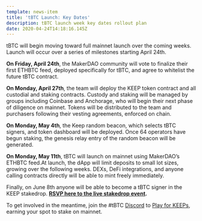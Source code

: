```yaml
---
template: news-item
title: 'tBTC Launch: Key Dates'
description: tBTC launch week key dates rollout plan
date: 2020-04-24T14:18:16.145Z
---
```

tBTC will begin moving toward full mainnet launch over the coming weeks. Launch will occur over a series of milestones starting April 24th.

**On Friday, April 24th**, the MakerDAO community will vote to finalize their first ETHBTC feed, deployed specifically for tBTC, and agree to whitelist the future tBTC contract.

**On Monday, April 27th**, the team will deploy the KEEP token contract and all custodial and staking contracts. Custody and staking will be managed by groups including Coinbase and Anchorage, who will begin their next phase of diligence on mainnet. Tokens will be distributed to the team and purchasers following their vesting agreements, enforced on chain.

**On Monday, May 4th**, the Keep random beacon, which selects tBTC signers, and token dashboard will be deployed. Once 64 operators have begun staking, the genesis relay entry of the random beacon will be generated.

**On Monday, May 11th**, tBTC will launch on mainnet using MakerDAO’s ETHBTC feed.At launch, the dApp will limit deposits to small lot sizes, growing over the following weeks. DEXs, DeFi integrations, and anyone calling contracts directly will be able to mint freely immediately.

Finally, on June 8th anyone will be able to become a tBTC signer in the KEEP stakedrop. **[RSVP here to the live stakedrop event](https://www.crowdcast.io/e/keep-stakedrop---live/register).**

To get involved in the meantime, join the #tBTC [Discord](https://discord.com/invite/threshold?ref=tbtc.network) to [Play for KEEPs](https://blog.keep.network/how-to-play-for-keeps-297f246455d4), earning your spot to stake on mainnet.
